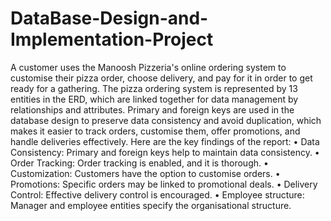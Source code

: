 # DataBase-Design-and-Implementation-Project
A customer uses the Manoosh Pizzeria's online ordering system to customise their pizza order, choose delivery, and pay for it in order to get ready for a gathering. The pizza ordering system is represented by 13 entities in the ERD, which are linked together for data management by relationships and attributes. Primary and foreign keys are used in the database design to preserve data consistency and avoid duplication, which makes it easier to track orders, customise them, offer promotions, and handle deliveries effectively. 
Here are the key findings of the report:
•	Data Consistency: Primary and foreign keys help to maintain data consistency.
•	Order Tracking: Order tracking is enabled, and it is thorough.
•	Customization: Customers have the option to customise orders.
•	Promotions: Specific orders may be linked to promotional deals.
•	Delivery Control: Effective delivery control is encouraged.
•	Employee structure: Manager and employee entities specify the organisational structure.

